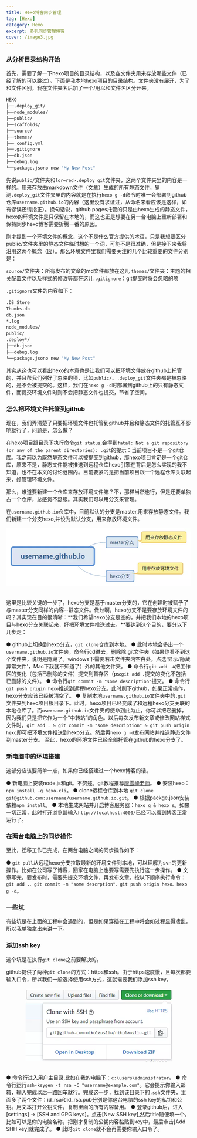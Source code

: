 ```yaml
---
title: Hexo博客同步管理
tag: [Hexo]
category: Hexo
excerpt: 多机同步管理博客
cover: /image3.jpg
---
```

### **从分析目录结构开始**
首先，需要了解一下hexo项目的目录结构，以及各文件夹用来存放哪些文件（已经了解的可以跳过）。下面是我本地hexo项目的目录结构。文件夹没有展开，为了和文件区别，我在文件夹名后加了一个/用以和文件名区分开来。

``` bash
HEXO
├──.deploy_git/
├──node_modules/
├──public/
├──scaffolds/
├──source/
├──themes/
├──_config.yml
├──.gitignore
├──db.json
├──debug.log
└──package.jsono new "My New Post"
```
先说`public/`文件夹和`lor=red>.deploy_git`文件夹，这两个文件夹里的内容是一样的。用来存放由markdown文件（文章）生成的所有静态文件，猜测`.deploy_git`文件夹里的内容就是在执行`hexo g -d`命令时唯一会部署到github仓库`username.github.io`的内容（这里没有求证过，从命名来看应该是这样，如有谬误还请指正）。换句话说，github pages托管的只是由hexo生成的静态文件，hexo的环境文件是只保留在本地的，而这也正是想要在另一台电脑上重新部署和保持同步hexo博客需要折腾一番的原因。

刚才提到一个环境文件的概念，这个不是什么官方提供的术语，只是我想要区分public/文件夹里的静态文件临时想的一个词，可能不是很准确，但是接下来我将沿用这两个概念（囧）。那么环境文件里我们需要关注的几个比较重要的文件分别是：

`source/`文件夹：所有发布的文章的md文件都放在这儿
`themes/`文件夹：主题的相关配置文件以及样式的修改等都在这儿
`.gitignore`：git提交时将会忽略的项

`.gitignore`文件的内容如下：

``` bash
.DS_Store
Thumbs.db
db.json
*.log
node_modules/
public/
.deploy*/
├──db.json
├──debug.log
└──package.jsono new "My New Post"
```
其实从这也可以看出hexo的本意也是让我们可以把环境文件放在github上托管的，并且帮我们列好了忽略的项，比如`public/`、`.deploy_git`文件夹都是被忽略的，是不会被提交的。这样，我们在`hexo g -d`时部署到github上的只有静态文件，而提交环境文件时则不会把静态文件也提交，节省了空间。

### **怎么把环境文件托管到github**
现在，我们弄清楚了只要把环境文件也托管到github并且和静态文件的托管互不影响就行了，问题是，怎么做？

在hexo项目跟目录下执行命令`git status`,会得到`fatal: Not a git repository (or any of the parent directories): .git`的提示：当前项目不是一个git仓库。我之前以为既然静态文件可以被提交到github，那hexo项目肯定是一个git仓库，原来不是，静态文件能被推送到远程仓库hexo引擎在背后是怎么实现的我不知道，也不在本文的讨论范围内。目前要紧的是把当前项目跟一个远程仓库关联起来，好管理环境文件。

那么，难道要新建一个仓库来存放环境文件嘛？不，那样当然也行，但是还要单独占一个仓库，总感觉不舒服。其实我们可以用分支来管理。

在`username.github.io`仓库中，目前默认的分支是master,用来存放静态文件。我们新建一个分支hexo,并设为默认分支，用来存放环境文件。

<div style="text-align:center">
<img src="/Hexo博客同步管理/image1.jpg">
</div>
<br />

这里是比较关键的一步了，hexo分支是基于master分支的，它在创建时被赋予了与master分支同样的内容--静态文件。做乜啊，hexo分支不是要存放环境文件的吗？其实现在目的很清晰：**我们希望hexo分支是空的，并把我们本地的hexo项目与hexo分支关联起来，好把环境文件推送过去。**要达到这个目的，要分以下几步走：

● github上切换到hexo分支，`git clone`仓库到本地。
● 此时本地会多出一个`username.github.io`文件夹，命令行cd进去，删除除.git文件夹（如果你看不到这个文件夹，说明是隐藏了。windows下需要右击文件夹内空白处，点选'显示/隐藏 异常文件'，Mac下我就不知道了）外的其他文件夹。
● 命令行`git add -A`把工作区的变化（包括已删除的文件）提交到暂存区（ps:`git add .`提交的变化不包括已删除的文件）。
● 命令行`git commit -m "some description"`提交。
● 命令行`git push origin hexo`推送到远程hexo分支。此时刷下github，如果正常操作，hexo分支应该已经被清空了。
● 复制本地`username.github.io`文件夹中的`.git`文件夹到hexo项目根目录下。此时，hexo项目已经变成了和远程hexo分支关联的本地仓库了。而`username.github.io`文件夹的使命到此为止，你可以把它删掉，因为我们只是把它作为一个“中转站”的角色。以后每次发布新文章或修改网站样式文件时，`git add . & git commit -m "some description" & git push origin hexo`即可把环境文件推送到hexo分支。然后再`hexo g -d`发布网站并推送静态文件到master分支。
至此，hexo的环境文件已经全部托管在github的hexo分支了。

### **新电脑中的环境搭建**
这部分应该要简单一点，如果你已经搭建过一个hexo博客的话。

● 新电脑上安装node.js和git。不赘述。git教程推荐[廖雪峰老师](https://www.liaoxuefeng.com/wiki/896043488029600)。
● 安装hexo：`npm install -g hexo-cli`。
● clone远程仓库到本地 `git clone git@github.com:username/username.github.io.git`。
● 根据packge.json安装依赖`npm install`。
● 本地生成网站并开启博客服务器：`hexo g & hexo s`。如果一切正常，此时打开浏览器输入`http://localhost:4000/`已经可以看到博客正常运行了。

### **在两台电脑上的同步操作**
至此，迁移工作已完成，在两台电脑之间的同步操作如下：

● `git pull`从远程hexo分支拉取最新的环境文件到本地，可以理解为svn的更新操作。比如在公司写了博客，回家在电脑上也要写需要先执行这一步操作。
● 文章写完，要发布时，需要先提交环境文件，再发布文章。按以下顺序执行命令：`git add .、git commit -m "some descrption"、git push origin hexo、hexo g -d`。

### **一些坑**
有些坑是在上面的工程中会遇到的，但是如果穿插在工程中将会如过程显得凌乱，所以我单独拿出来讲一下。

### **添加ssh key**
这个坑是在执行`git clone`之前要解决的。

github提供了两种`git clone`的方式：https和ssh。由于https速度慢，且每次都要输入口令，所以我们一般选择使用ssh方式，这就需要我们添加ssh key。

<div style="text-align:center">
<img src="/Hexo博客同步管理/image2.jpg">
</div>
<br />

● 命令行进入用户主目录,比如在我的电脑下：`c:\users\administrator`。
● 命令行运行`ssh-keygen -t rsa -C "username@example.com"`。它会提示你输入邮箱，输入完成以后一路回车就行。完成这一步，找到该目录下的`.ssh`文件夹，里面多了两个文件：id_rsa和id_rsa.pub分别是你这台电脑的ssh key的私钥和公钥。用文本打开公钥文件，复制里面的所有内容备用。
● 登录github后，进入[settings] -> [SSH and GPG keys]。点击[New SSH key],然后title随便填一个，比如可以是你的电脑名称，把刚才复制的公钥内容黏贴到key中，最后点击[Add SHH key]就完成了。
● 此时`git clone`就不会再需要你输入口令了。